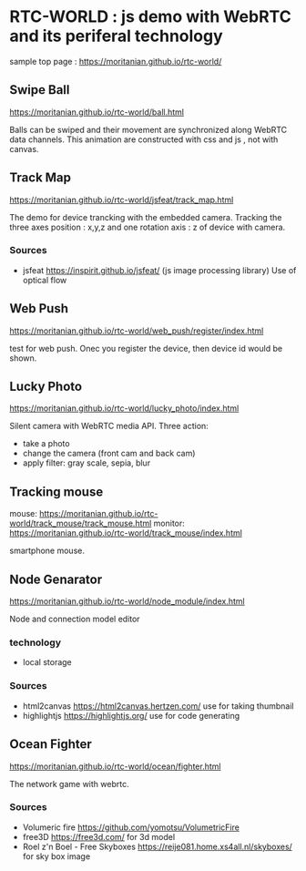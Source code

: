 # RTC-WORLD : js demo with WebRTC and its periferal technology 

sample top page : https://moritanian.github.io/rtc-world/

## Swipe Ball 

https://moritanian.github.io/rtc-world/ball.html

Balls can be swiped and their movement are synchronized along WebRTC data channels.
This animation are constructed with css and js , not with canvas.


##  Track Map 

https://moritanian.github.io/rtc-world/jsfeat/track_map.html

The demo for device trancking with the embedded camera.
Tracking the three axes position : x,y,z and one rotation axis : z of device with camera.  

### Sources

- jsfeat https://inspirit.github.io/jsfeat/ (js image processing library) Use of optical flow

## Web Push 

https://moritanian.github.io/rtc-world/web_push/register/index.html

test for web push.
Onec you register the device, then device id would be shown.

## Lucky Photo

https://moritanian.github.io/rtc-world/lucky_photo/index.html

Silent camera with WebRTC media API.
Three action:
- take a photo
-  change the camera (front cam and back cam)
-  apply filter: gray scale, sepia, blur

## Tracking mouse

mouse: https://moritanian.github.io/rtc-world/track_mouse/track_mouse.html
monitor: https://moritanian.github.io/rtc-world/track_mouse/index.html

smartphone mouse.

## Node Genarator

https://moritanian.github.io/rtc-world/node_module/index.html

Node and connection model editor

### technology

- local storage

### Sources

- html2canvas https://html2canvas.hertzen.com/ use for taking thumbnail
- highlightjs https://highlightjs.org/	use for code generating

## Ocean Fighter

https://moritanian.github.io/rtc-world/ocean/fighter.html 

 The network game with webrtc.

 ### Sources 

 - Volumeric fire https://github.com/yomotsu/VolumetricFire
 - free3D https://free3d.com/   for 3d model
 - Roel z'n Boel - Free Skyboxes https://reije081.home.xs4all.nl/skyboxes/ for sky box image 

